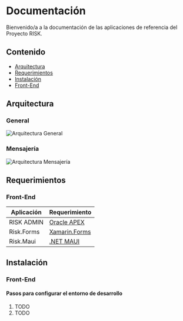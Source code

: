 # Documentación

Bienvenido/a a la documentación de las aplicaciones de referencia del Proyecto RISK.

## Contenido
* [Arquitectura](#arquitectura)
* [Requerimientos](#requerimientos)
* [Instalación](#instalación)
* [Front-End](frontend/README.md)

## Arquitectura
### General
![Arquitectura General](architecture/Risk.png)

### Mensajería
![Arquitectura Mensajería](architecture/Msj.png)

## Requerimientos
### Front-End

Aplicación|Requerimiento
----------|-------------
RISK ADMIN|[Oracle APEX](https://apex.oracle.com)
Risk.Forms|[Xamarin.Forms](https://dotnet.microsoft.com/en-us/apps/xamarin/xamarin-forms)
Risk.Maui|[.NET MAUI](https://dotnet.microsoft.com/en-us/apps/maui)

## Instalación
### Front-End
#### Pasos para configurar el entorno de desarrollo
1. TODO
2. TODO